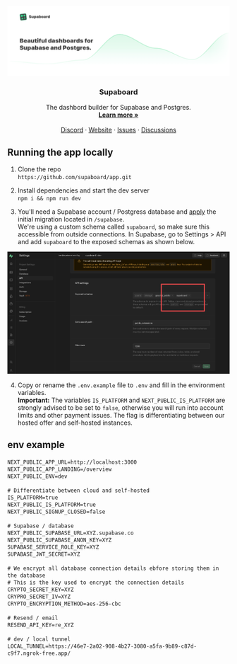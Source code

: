 <p align="center">
    <a href="https://github.com/supaboard/app">
        <img src="https://raw.githubusercontent.com/supaboard/.github/main/assets/gh-header.png" alt="Logo">
    </a>

  <h3 align="center">Supaboard</h3>

  <p align="center">
    The dashbord builder for Supabase and Postgres.
    <br />
    <a href="https://supaboard.co"><strong>Learn more »</strong></a>
    <br />
    <br />
    <a href="https://discord.com/invite/mh45XDfED4">Discord</a>
    ·
    <a href="https://supaboard.co">Website</a>
    ·
    <a href="https://github.com/supaboard/app/issues">Issues</a>
    ·
    <a href="https://github.com/orgs/supaboard/discussions">Discussions</a>
  </p>
</p>

## Running the app locally
1. Clone the repo   
`https://github.com/supaboard/app.git`   

2. Install dependencies and start the dev server   
`npm i && npm run dev`

3. You'll need a Supabase account / Postgress database and [apply](https://supabase.com/docs/reference/cli/supabase-migration-up) the initial migration located in `/supabase`.   
We're using a custom schema called `supaboard`, so make sure this accessible from outside connections. In Supabase, go to Settings > API and add `supaboard` to the exposed schemas as shown below.

![supabase-schema-permission](https://github.com/supaboard/.github/blob/main/assets/supabase-schema-permission.png)

4. Copy or rename the `.env.example` file to `.env` and fill in the environment variables.   
**Important:** The variables `IS_PLATFORM` and `NEXT_PUBLIC_IS_PLATFORM` are strongly advised to be set to `false`, otherwise you will run into account limits and other payment issues. The flag is differentiating between our hosted offer and self-hosted instances.

## env example
```
NEXT_PUBLIC_APP_URL=http://localhost:3000
NEXT_PUBLIC_APP_LANDING=/overview
NEXT_PUBLIC_ENV=dev

# Differentiate between cloud and self-hosted
IS_PLATFORM=true
NEXT_PUBLIC_IS_PLATFORM=true
NEXT_PUBLIC_SIGNUP_CLOSED=false

# Supabase / database
NEXT_PUBLIC_SUPABASE_URL=XYZ.supabase.co
NEXT_PUBLIC_SUPABASE_ANON_KEY=XYZ
SUPABASE_SERVICE_ROLE_KEY=XYZ
SUPABASE_JWT_SECRET=XYZ

# We encrypt all database connection details ebfore storing them in the database
# This is the key used to encrypt the connection details
CRYPTO_SECRET_KEY=XYZ
CRYPRO_SECRET_IV=XYZ
CRYPTO_ENCRYPTION_METHOD=aes-256-cbc

# Resend / email
RESEND_API_KEY=re_XYZ

# dev / local tunnel
LOCAL_TUNNEL=https://46e7-2a02-908-4b27-3080-a5fa-9b89-c87d-c9f7.ngrok-free.app/
```
